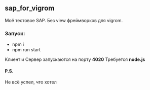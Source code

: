## sap_for_vigrom
Моё тестовое SAP. Без view фреймворков для vigrom.

### Запуск:
- npm i
- npm run start

Клиент и Сервер запускаются на порту **4020**
Требуется **node.js**

#### P.S.
Не всё успел, что хотел
